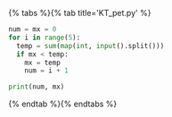 {% tabs %}{% tab title='KT_pet.py' %}

```py
num = mx = 0
for i in range(5):
  temp = sum(map(int, input().split()))
  if mx < temp:
    mx = temp
    num = i + 1

print(num, mx)
```

{% endtab %}{% endtabs %}
